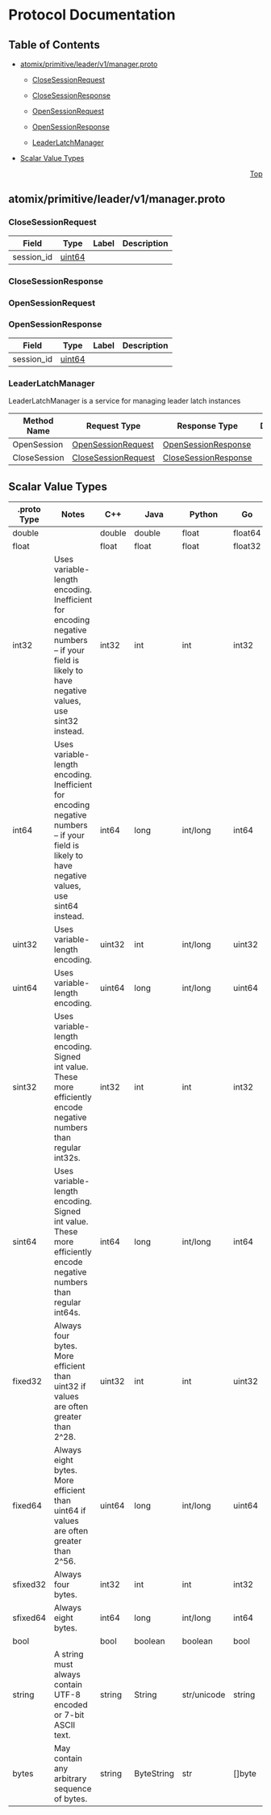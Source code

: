 # Protocol Documentation
<a name="top"></a>

## Table of Contents

- [atomix/primitive/leader/v1/manager.proto](#atomix/primitive/leader/v1/manager.proto)
    - [CloseSessionRequest](#atomix.primitive.leader.v1.CloseSessionRequest)
    - [CloseSessionResponse](#atomix.primitive.leader.v1.CloseSessionResponse)
    - [OpenSessionRequest](#atomix.primitive.leader.v1.OpenSessionRequest)
    - [OpenSessionResponse](#atomix.primitive.leader.v1.OpenSessionResponse)
  
    - [LeaderLatchManager](#atomix.primitive.leader.v1.LeaderLatchManager)
  
- [Scalar Value Types](#scalar-value-types)



<a name="atomix/primitive/leader/v1/manager.proto"></a>
<p align="right"><a href="#top">Top</a></p>

## atomix/primitive/leader/v1/manager.proto



<a name="atomix.primitive.leader.v1.CloseSessionRequest"></a>

### CloseSessionRequest



| Field | Type | Label | Description |
| ----- | ---- | ----- | ----------- |
| session_id | [uint64](#uint64) |  |  |






<a name="atomix.primitive.leader.v1.CloseSessionResponse"></a>

### CloseSessionResponse







<a name="atomix.primitive.leader.v1.OpenSessionRequest"></a>

### OpenSessionRequest







<a name="atomix.primitive.leader.v1.OpenSessionResponse"></a>

### OpenSessionResponse



| Field | Type | Label | Description |
| ----- | ---- | ----- | ----------- |
| session_id | [uint64](#uint64) |  |  |





 

 

 


<a name="atomix.primitive.leader.v1.LeaderLatchManager"></a>

### LeaderLatchManager
LeaderLatchManager is a service for managing leader latch instances

| Method Name | Request Type | Response Type | Description |
| ----------- | ------------ | ------------- | ------------|
| OpenSession | [OpenSessionRequest](#atomix.primitive.leader.v1.OpenSessionRequest) | [OpenSessionResponse](#atomix.primitive.leader.v1.OpenSessionResponse) |  |
| CloseSession | [CloseSessionRequest](#atomix.primitive.leader.v1.CloseSessionRequest) | [CloseSessionResponse](#atomix.primitive.leader.v1.CloseSessionResponse) |  |

 



## Scalar Value Types

| .proto Type | Notes | C++ | Java | Python | Go | C# | PHP | Ruby |
| ----------- | ----- | --- | ---- | ------ | -- | -- | --- | ---- |
| <a name="double" /> double |  | double | double | float | float64 | double | float | Float |
| <a name="float" /> float |  | float | float | float | float32 | float | float | Float |
| <a name="int32" /> int32 | Uses variable-length encoding. Inefficient for encoding negative numbers – if your field is likely to have negative values, use sint32 instead. | int32 | int | int | int32 | int | integer | Bignum or Fixnum (as required) |
| <a name="int64" /> int64 | Uses variable-length encoding. Inefficient for encoding negative numbers – if your field is likely to have negative values, use sint64 instead. | int64 | long | int/long | int64 | long | integer/string | Bignum |
| <a name="uint32" /> uint32 | Uses variable-length encoding. | uint32 | int | int/long | uint32 | uint | integer | Bignum or Fixnum (as required) |
| <a name="uint64" /> uint64 | Uses variable-length encoding. | uint64 | long | int/long | uint64 | ulong | integer/string | Bignum or Fixnum (as required) |
| <a name="sint32" /> sint32 | Uses variable-length encoding. Signed int value. These more efficiently encode negative numbers than regular int32s. | int32 | int | int | int32 | int | integer | Bignum or Fixnum (as required) |
| <a name="sint64" /> sint64 | Uses variable-length encoding. Signed int value. These more efficiently encode negative numbers than regular int64s. | int64 | long | int/long | int64 | long | integer/string | Bignum |
| <a name="fixed32" /> fixed32 | Always four bytes. More efficient than uint32 if values are often greater than 2^28. | uint32 | int | int | uint32 | uint | integer | Bignum or Fixnum (as required) |
| <a name="fixed64" /> fixed64 | Always eight bytes. More efficient than uint64 if values are often greater than 2^56. | uint64 | long | int/long | uint64 | ulong | integer/string | Bignum |
| <a name="sfixed32" /> sfixed32 | Always four bytes. | int32 | int | int | int32 | int | integer | Bignum or Fixnum (as required) |
| <a name="sfixed64" /> sfixed64 | Always eight bytes. | int64 | long | int/long | int64 | long | integer/string | Bignum |
| <a name="bool" /> bool |  | bool | boolean | boolean | bool | bool | boolean | TrueClass/FalseClass |
| <a name="string" /> string | A string must always contain UTF-8 encoded or 7-bit ASCII text. | string | String | str/unicode | string | string | string | String (UTF-8) |
| <a name="bytes" /> bytes | May contain any arbitrary sequence of bytes. | string | ByteString | str | []byte | ByteString | string | String (ASCII-8BIT) |

